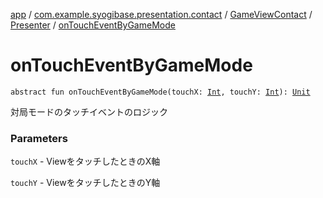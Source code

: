 [app](../../../index.md) / [com.example.syogibase.presentation.contact](../../index.md) / [GameViewContact](../index.md) / [Presenter](index.md) / [onTouchEventByGameMode](./on-touch-event-by-game-mode.md)

# onTouchEventByGameMode

`abstract fun onTouchEventByGameMode(touchX: `[`Int`](https://kotlinlang.org/api/latest/jvm/stdlib/kotlin/-int/index.html)`, touchY: `[`Int`](https://kotlinlang.org/api/latest/jvm/stdlib/kotlin/-int/index.html)`): `[`Unit`](https://kotlinlang.org/api/latest/jvm/stdlib/kotlin/-unit/index.html)

対局モードのタッチイベントのロジック

### Parameters

`touchX` - ViewをタッチしたときのX軸

`touchY` - ViewをタッチしたときのY軸